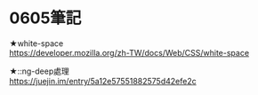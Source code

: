 # 0605筆記
★white-space<br />
https://developer.mozilla.org/zh-TW/docs/Web/CSS/white-space<br />

★::ng-deep處理<br />
https://juejin.im/entry/5a12e57551882575d42efe2c<br />
